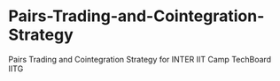 # Pairs-Trading-and-Cointegration-Strategy
Pairs Trading and Cointegration Strategy for INTER IIT Camp TechBoard IITG
